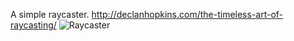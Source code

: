 A simple raycaster.
http://declanhopkins.com/the-timeless-art-of-raycasting/
![Raycaster](http://declanhopkins.com/content/images/2015/12/2015-12-08_03-29-37.png)
